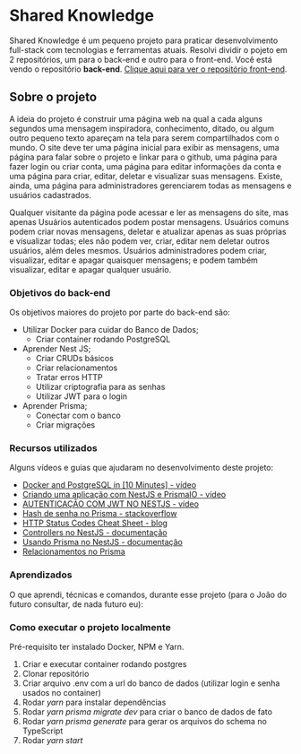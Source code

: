# Shared Knowledge

Shared Knowledge é um pequeno projeto para praticar desenvolvimento full-stack com tecnologias e ferramentas atuais. Resolvi dividir o pojeto em 2 repositórios, um para o back-end e outro para o front-end. Você está vendo o repositório **back-end**. [Clique aqui para ver o repositório front-end](https://github.com).

## Sobre o projeto

A ideia do projeto é construir uma página web na qual a cada alguns segundos uma mensagem inspiradora, conhecimento, ditado, ou algum outro pequeno texto apareçam na tela para serem compartilhados com o mundo. O site deve ter uma página inicial para exibir as mensagens, uma página para falar sobre o projeto e linkar para o github, uma página para fazer login ou criar conta, uma página para editar informações da conta e uma página para criar, editar, deletar e visualizar suas mensagens. Existe, ainda, uma página para administradores gerenciarem todas as mensagens e usuários cadastrados.

Qualquer visitante da página pode acessar e ler as mensagens do site, mas apenas Usuários autenticados podem postar mensagens. Usuários comuns podem criar novas mensagens, deletar e atualizar apenas as suas próprias e visualizar todas; eles não podem ver, criar, editar nem deletar outros usuários, além deles mesmos. Usuários administradores podem criar, visualizar, editar e apagar quaisquer mensagens; e podem também visualizar, editar e apagar qualquer usuário.

### Objetivos do back-end

Os objetivos maiores do projeto por parte do back-end são:
  - Utilizar Docker para cuidar do Banco de Dados;
    - Criar container rodando PostgreSQL
  - Aprender Nest JS;
    - Criar CRUDs básicos
    - Criar relacionamentos
    - Tratar erros HTTP
    - Utilizar criptografia para as senhas
    - Utilizar JWT para o login
  - Aprender Prisma;
    - Conectar com o banco
    - Criar migrações
    
### Recursos utilizados

Alguns vídeos e guias que ajudaram no desenvolvimento deste projeto:
- [Docker and PostgreSQL in [10 Minutes] - vídeo](https://www.youtube.com/watch?v=aHbE3pTyG-Q)
- [Criando uma aplicação com NestJS e PrismaIO - vídeo](https://www.youtube.com/watch?v=0Idug0e9tPw)
- [AUTENTICAÇÃO COM JWT NO NESTJS - vídeo](https://www.youtube.com/watch?v=jMprSQlDLGo)
- [Hash de senha no Prisma - stackoverflow](https://stackoverflow.com/questions/69233726/cannot-hash-the-users-password-with-prisma-middleware-in-nestjs-on-create-user)
- [HTTP Status Codes Cheat Sheet - blog](https://cheatography.com/kstep/cheat-sheets/http-status-codes/)
- [Controllers no NestJS - documentação](https://docs.nestjs.com/controllers)
- [Usando Prisma no NestJS - documentação](https://docs.nestjs.com/recipes/prisma)
- [Relacionamentos no Prisma](https://www.prisma.io/docs/concepts/components/prisma-schema/relations)

### Aprendizados

O que aprendi, técnicas e comandos, durante esse projeto (para o João do futuro consultar, de nada futuro eu):

### Como executar o projeto localmente

Pré-requisito ter instalado Docker, NPM e Yarn.

1. Criar e executar container rodando postgres
2. Clonar repositório
3. Criar arquivo .env com a url do banco de dados (utilizar login e senha usados no container)
4. Rodar *yarn* para instalar dependências
5. Rodar *yarn prisma migrate dev* para criar o banco de dados de fato
6. Rodar *yarn prisma generate* para gerar os arquivos do schema no TypeScript 
7. Rodar *yarn start*

